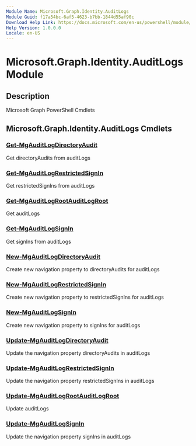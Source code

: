 ```yaml
---
Module Name: Microsoft.Graph.Identity.AuditLogs
Module Guid: f17a54bc-6af5-4623-b7bb-1844d55af90c
Download Help Link: https://docs.microsoft.com/en-us/powershell/module/microsoft.graph.identity.auditlogs
Help Version: 1.0.0.0
Locale: en-US
---
```


# Microsoft.Graph.Identity.AuditLogs Module
## Description
Microsoft Graph PowerShell Cmdlets

## Microsoft.Graph.Identity.AuditLogs Cmdlets
### [Get-MgAuditLogDirectoryAudit](Get-MgAuditLogDirectoryAudit.md)
Get directoryAudits from auditLogs

### [Get-MgAuditLogRestrictedSignIn](Get-MgAuditLogRestrictedSignIn.md)
Get restrictedSignIns from auditLogs

### [Get-MgAuditLogRootAuditLogRoot](Get-MgAuditLogRootAuditLogRoot.md)
Get auditLogs

### [Get-MgAuditLogSignIn](Get-MgAuditLogSignIn.md)
Get signIns from auditLogs

### [New-MgAuditLogDirectoryAudit](New-MgAuditLogDirectoryAudit.md)
Create new navigation property to directoryAudits for auditLogs

### [New-MgAuditLogRestrictedSignIn](New-MgAuditLogRestrictedSignIn.md)
Create new navigation property to restrictedSignIns for auditLogs

### [New-MgAuditLogSignIn](New-MgAuditLogSignIn.md)
Create new navigation property to signIns for auditLogs

### [Update-MgAuditLogDirectoryAudit](Update-MgAuditLogDirectoryAudit.md)
Update the navigation property directoryAudits in auditLogs

### [Update-MgAuditLogRestrictedSignIn](Update-MgAuditLogRestrictedSignIn.md)
Update the navigation property restrictedSignIns in auditLogs

### [Update-MgAuditLogRootAuditLogRoot](Update-MgAuditLogRootAuditLogRoot.md)
Update auditLogs

### [Update-MgAuditLogSignIn](Update-MgAuditLogSignIn.md)
Update the navigation property signIns in auditLogs


